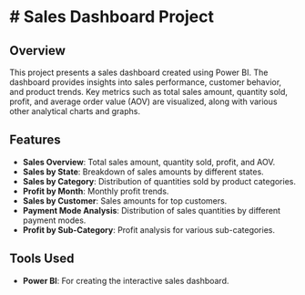 # # Sales Dashboard Project

## Overview
This project presents a sales dashboard created using Power BI. The dashboard provides insights into sales performance, customer behavior, and product trends. Key metrics such as total sales amount, quantity sold, profit, and average order value (AOV) are visualized, along with various other analytical charts and graphs.

## Features
- **Sales Overview**: Total sales amount, quantity sold, profit, and AOV.
- **Sales by State**: Breakdown of sales amounts by different states.
- **Sales by Category**: Distribution of quantities sold by product categories.
- **Profit by Month**: Monthly profit trends.
- **Sales by Customer**: Sales amounts for top customers.
- **Payment Mode Analysis**: Distribution of sales quantities by different payment modes.
- **Profit by Sub-Category**: Profit analysis for various sub-categories.

## Tools Used
- **Power BI**: For creating the interactive sales dashboard.
